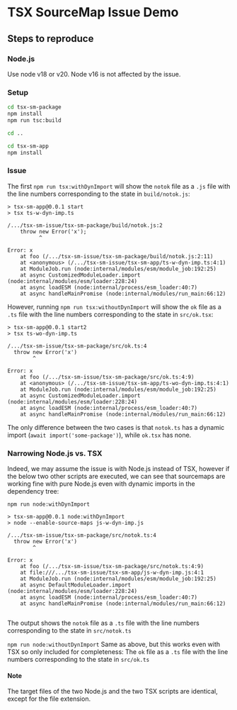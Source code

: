 
# TSX SourceMap Issue Demo

## Steps to reproduce

### Node.js

Use node v18 or v20. Node v16 is not affected by the issue.

### Setup

```bash
cd tsx-sm-package
npm install
npm run tsc:build

cd ..

cd tsx-sm-app
npm install
```

### Issue

The first `npm run tsx:withDynImport` will show the `notok` file as a `.js` file with the line numbers corresponding to the state in `build/notok.js`:

```
> tsx-sm-app@0.0.1 start
> tsx ts-w-dyn-imp.ts

/.../tsx-sm-issue/tsx-sm-package/build/notok.js:2
    throw new Error('x');
          ^

Error: x
    at foo (/.../tsx-sm-issue/tsx-sm-package/build/notok.js:2:11)
    at <anonymous> (/.../tsx-sm-issue/tsx-sm-app/ts-w-dyn-imp.ts:4:1)
    at ModuleJob.run (node:internal/modules/esm/module_job:192:25)
    at async CustomizedModuleLoader.import (node:internal/modules/esm/loader:228:24)
    at async loadESM (node:internal/process/esm_loader:40:7)
    at async handleMainPromise (node:internal/modules/run_main:66:12)
```

However, running `npm run tsx:withoutDynImport` will show the `ok` file as a `.ts` file with the line numbers corresponding to the state in `src/ok.tsx`:
```
> tsx-sm-app@0.0.1 start2
> tsx ts-wo-dyn-imp.ts

/.../tsx-sm-issue/tsx-sm-package/src/ok.ts:4
  throw new Error('x')
        ^

Error: x
    at foo (/.../tsx-sm-issue/tsx-sm-package/src/ok.ts:4:9)
    at <anonymous> (/.../tsx-sm-issue/tsx-sm-app/ts-wo-dyn-imp.ts:4:1)
    at ModuleJob.run (node:internal/modules/esm/module_job:192:25)
    at async CustomizedModuleLoader.import (node:internal/modules/esm/loader:228:24)
    at async loadESM (node:internal/process/esm_loader:40:7)
    at async handleMainPromise (node:internal/modules/run_main:66:12)

```

The only difference between the two cases is that `notok.ts` has a dynamic import (`await import('some-package')`), while `ok.tsx` has none.

### Narrowing Node.js vs. TSX

Indeed, we may assume the issue is with Node.js instead of TSX, however if the below two other scripts are executed, we can see that sourcemaps are working fine with pure Node.js even with dynamic imports in the dependency tree:

`npm run node:withDynImport`
```
> tsx-sm-app@0.0.1 node:withDynImport
> node --enable-source-maps js-w-dyn-imp.js

/.../tsx-sm-issue/tsx-sm-package/src/notok.ts:4
  throw new Error('x')
        ^

Error: x
    at foo (/.../tsx-sm-issue/tsx-sm-package/src/notok.ts:4:9)
    at file:///.../tsx-sm-issue/tsx-sm-app/js-w-dyn-imp.js:4:1
    at ModuleJob.run (node:internal/modules/esm/module_job:192:25)
    at async DefaultModuleLoader.import (node:internal/modules/esm/loader:228:24)
    at async loadESM (node:internal/process/esm_loader:40:7)
    at async handleMainPromise (node:internal/modules/run_main:66:12)


```
The output shows the `notok` file as a `.ts` file with the line numbers corresponding to the state in `src/notok.ts`

`npm run node:withoutDynImport`
Same as above, but this works even with TSX so only included for completeness: The `ok` file as a `.ts` file with the line numbers corresponding to the state in `src/ok.ts`

#### Note
The target files of the two Node.js and the two TSX scripts are identical, except for the file extension.
